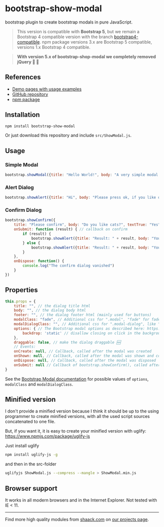 # bootstrap-show-modal

bootstrap plugin to create bootstrap modals in pure JavaScript.

> This version is compatible with **Bootstrap 5**, but we remain a Bootstrap 4 compatible version with the branch
> <a href="https://github.com/shaack/bootstrap-show-modal/tree/bootstrap4-compatible">bootstrap4-compatible</a>.
> npm package versions 3.x are Bootstrap 5 compatible, versions 1.x Bootstrap 4 compatible.

> **With version 5.x of bootstrap-shop-modal we completely removed jQuery 🥳 🚀**

## References

- [Demo pages with usage examples](https://shaack.com/projekte/bootstrap-show-modal)
- [GitHub repository](https://github.com/shaack/bootstrap-show-modal)
- [npm package](https://www.npmjs.com/package/bootstrap-show-modal)

## Installation

```bash
npm install bootstrap-show-modal
```

Or just download this repository and include `src/ShowModal.js`.

## Usage

### Simple Modal
```javascript
bootstrap.showModal({title: "Hello World!", body: "A very simple modal dialog without buttons."})
```

### Alert Dialog
```javascript
bootstrap.showAlert({title: "Hi", body: "Please press ok, if you like or dislike cookies."})
```

### Confirm Dialog
```javascript
bootstrap.showConfirm({
    title: "Please confirm", body: "Do you like cats?", textTrue: "Yes", textFalse: "No",
    onSubmit: function (result) { // callback on confirm
        if (result) {
            bootstrap.showAlert({title: "Result: " + result, body: "You like cats."})
        } else {
            bootstrap.showAlert({title: "Result: " + result, body: "You don't like cats."})
        }
    },
    onDispose: function() {
        console.log("The confirm dialog vanished")
    }
})
```

## Properties

```javascript
this.props = {
    title: "", // the dialog title html
    body: "", // the dialog body html
    footer: "", // the dialog footer html (mainly used for buttons)
    modalClass: "fade", // Additional css for ".modal", "fade" for fade effect
    modalDialogClass: "", // Additional css for ".modal-dialog", like "modal-lg" or "modal-sm" for sizing
    options: { // The Bootstrap modal options as described here: https://getbootstrap.com/docs/4.0/components/modal/#options
        backdrop: 'static' // disallow closing on click in the background
    },
    draggable: false, // make the dialog draggable 🆕
    // Events:
    onCreate: null, // Callback, called after the modal was created
    onShown: null, // Callback, called after the modal was shown and completely faded in
    onDispose: null, // Callback, called after the modal was disposed
    onSubmit: null // Callback of bootstrap.showConfirm(), called after yes or no was pressed
}
```

See the [Bootstrap Modal documentation](https://getbootstrap.com/docs/5.3/components/modal/) for possible
values of `options`, `modalClass` and `modalDialogClass`.

## Minified version

I don't provide a minified version because I think it should be up to the using programmer 
to create minified versions, with all the used script sources concatenated to one file.

But, if you want it, it is easy to create your minified version with uglify: https://www.npmjs.com/package/uglify-js

Just install uglify
```bash
npm install uglify-js -g
```
and then in the src-folder
```bash
uglifyjs ShowModal.js --compress --mangle > ShowModal.min.js
```

## Browser support

It works in all modern browsers and in the Internet Explorer. Not tested with IE < 11.
 
---

Find more high quality modules from [shaack.com](https://shaack.com)
on [our projects page](https://shaack.com/works).

